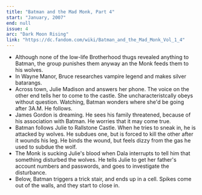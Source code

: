 ```yaml
---
title: "Batman and the Mad Monk, Part 4"
start: "January, 2007"
end: null
issue: 4
arc: "Dark Moon Rising"
link: "https://dc.fandom.com/wiki/Batman_and_the_Mad_Monk_Vol_1_4"
---
```


- Although none of the low-life Brotherhood thugs revealed anything to Batman, the group punishes them anyway an the Monk feeds them to his wolves.
- In Wayne Manor, Bruce researches vampire legend  and makes silver batarangs. 
- Across town, Julie Madison and answers her phone. The voice on the other end tells her to come to the castle. She uncharacteristcally obeys without question. Watching, Batman wonders where she'd be going after 3A.M. He follows.
- James Gordon is dreaming. He sees his family threatened, because of his association with Batman. He worries that it may come true.
- Batman follows Julie to Rallstone Castle. When he tries to sneak in, he is attacked by wolves. He subdues one, but is forced to kill the other after it wounds his leg. He binds the wound, but feels dizzy from the gas he used to subdue the wolf.
- The Monk is sucking Julie's blood when Dala interrupts to tell him that something disturbed the wolves. He tells Julie to get her father's account numbers and passwords, and goes to investigate the disturbance.
- Below, Batman triggers a trick stair, and ends up in a cell. Spikes come out of the walls, and they start to close in.
